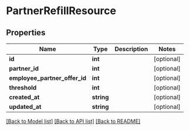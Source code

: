 # PartnerRefillResource

## Properties
Name | Type | Description | Notes
------------ | ------------- | ------------- | -------------
**id** | **int** |  | [optional] 
**partner_id** | **int** |  | [optional] 
**employee_partner_offer_id** | **int** |  | [optional] 
**threshold** | **int** |  | [optional] 
**created_at** | **string** |  | [optional] 
**updated_at** | **string** |  | [optional] 

[[Back to Model list]](../README.md#documentation-for-models) [[Back to API list]](../README.md#documentation-for-api-endpoints) [[Back to README]](../README.md)


